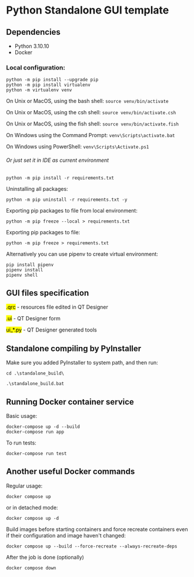 # Python Standalone GUI template

## Dependencies

- Python 3.10.10
- Docker

### Local configuration:
```
python -m pip install --upgrade pip
python -m pip install virtualenv
python -m virtualenv venv
```

On Unix or MacOS, using the bash shell: `source venv/bin/activate`

On Unix or MacOS, using the csh shell: `source venv/bin/activate.csh`

On Unix or MacOS, using the fish shell: `source venv/bin/activate.fish`

On Windows using the Command Prompt: `venv\Scripts\activate.bat`

On Windows using PowerShell: `venv\Scripts\Activate.ps1`

###### Or just set it in IDE as current environment

```
python -m pip install -r requirements.txt
```

Uninstalling all packages:
```
python -m pip uninstall -r requirements.txt -y
```

Exporting pip packages to file from local environment:
```
python -m pip freeze --local > requirements.txt
```

Exporting pip packages to file:
```
python -m pip freeze > requirements.txt
```


Alternatively you can use pipenv to create virtual environment:
```
pip install pipenv
pipenv install
pipenv shell
```

## GUI files specification

<mark>.qrc</mark> - resources file edited in QT Designer

<mark>.ui</mark> - QT Designer form

<mark>ui_*.py</mark> - QT Designer generated tools

## Standalone compiling by PyInstaller

Make sure you added PyInstaller to system path, and then run:

```
cd .\standalone_build\

.\standalone_build.bat
```

## Running Docker container service

Basic usage:

```
docker-compose up -d --build
docker-compose run app
```

To run tests:
```
docker-compose run test
```

## Another useful Docker commands

Regular usage:
```
docker compose up
```

or in detached mode:

```
docker compose up -d
```

Build images before starting containers and force recreate containers even if their configuration and image haven't changed:
```
docker compose up --build --force-recreate --always-recreate-deps
```

After the job is done (optionally)
```
docker compose down
```